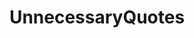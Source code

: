 ---
title: UnnecessaryQuotes
crosslinks:
- kerning
- livven
- youseeingthisshit
- mildlyinfuriating
- metric_units
- Unnecessaryapostrophe
- CrappyDesign
- suspiciousquotes
- mildlyinteresting
---